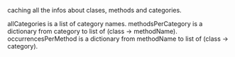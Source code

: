 caching all the infos about clases, methods and categories.

allCategories is a list of category names.
methodsPerCategory is a dictionary from category to list of (class -> methodName).
occurrencesPerMethod is a dictionary from methodName to list of (class -> category).